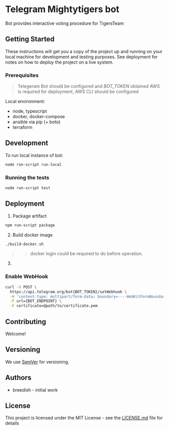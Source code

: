 # Telegram Mightytigers bot

Bot provides interactive voting procedure for TigersTeam  

## Getting Started

These instructions will get you a copy of the project up and running on your local machine for development and testing purposes. See deployment for notes on how to deploy the project on a live system.

### Prerequisites

> Telegeram Bot should be configured and *BOT_TOKEN* obtained
> AWS is required for deployment, AWS CLI should be configured

Local environment:

- node, typescript
- docker, docker-compose
- ansible via pip (+ boto)
- terraform

## Development

To run local instance of bot:
```bash
node run-script run-local
```

### Running the tests

```bash
node run-script test
```

## Deployment

1. Package artifact
```bash
npm run-script package
```
2. Build docker image
```bash
./build-docker.sh
```
>> docker login could be required to do before operation.
3. 



### Enable WebHook

```bash
curl -X POST \
  https://api.telegram.org/bot{BOT_TOKEN}/setWebhook \
  -H 'content-type: multipart/form-data; boundary=----WebKitFormBoundary7MA4YWxkTrZu0gW' \
  -F url={BOT_ENDPOINT} \
  -F certificate=@path/to/certificate.pem
```

## Contributing

Welcome!

## Versioning

We use [SemVer](http://semver.org/) for versioning.

## Authors

- breedish - initial work

## License

This project is licensed under the MIT License - see the [LICENSE.md](LICENSE.md) file for details